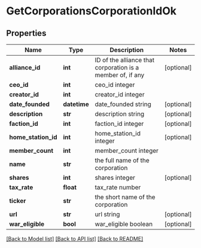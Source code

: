 # GetCorporationsCorporationIdOk

## Properties
Name | Type | Description | Notes
------------ | ------------- | ------------- | -------------
**alliance_id** | **int** | ID of the alliance that corporation is a member of, if any | [optional] 
**ceo_id** | **int** | ceo_id integer | 
**creator_id** | **int** | creator_id integer | 
**date_founded** | **datetime** | date_founded string | [optional] 
**description** | **str** | description string | [optional] 
**faction_id** | **int** | faction_id integer | [optional] 
**home_station_id** | **int** | home_station_id integer | [optional] 
**member_count** | **int** | member_count integer | 
**name** | **str** | the full name of the corporation | 
**shares** | **int** | shares integer | [optional] 
**tax_rate** | **float** | tax_rate number | 
**ticker** | **str** | the short name of the corporation | 
**url** | **str** | url string | [optional] 
**war_eligible** | **bool** | war_eligible boolean | [optional] 

[[Back to Model list]](../README.md#documentation-for-models) [[Back to API list]](../README.md#documentation-for-api-endpoints) [[Back to README]](../README.md)


